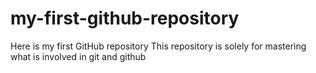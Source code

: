 # my-first-github-repository
Here is my first GitHub repository
This repository is solely for mastering
what is involved in git and github
